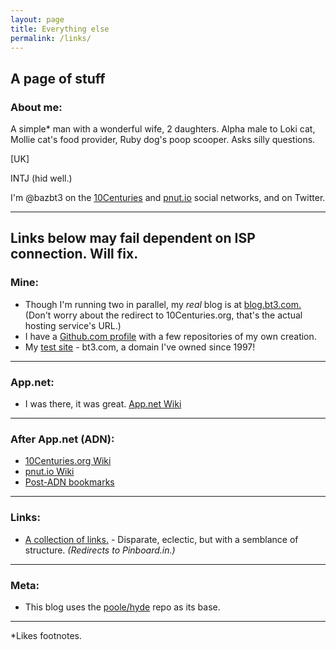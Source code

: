 ```yaml
---
layout: page
title: Everything else
permalink: /links/
---
```


## A page of stuff

### About me:

A simple\* man with a wonderful wife, 2 daughters. Alpha male to Loki cat, Mollie cat's food provider, Ruby dog's poop scooper. Asks silly questions.

[UK]

INTJ (hid well.)

I'm @bazbt3 on the [10Centuries](https://10centuries.org) and [pnut.io](https://pnut.io) social networks, and on Twitter.

---

## Links below may fail dependent on ISP connection. Will fix.

### Mine:

* Though I'm running two in parallel, my *real* blog is at [blog.bt3.com.](http://blog.bt3.com) (Don't worry about the redirect to 10Centuries.org, that's the actual hosting service's URL.)
* I have a [Github.com profile](https://github.com/bazbt3) with a few repositories of my own creation.
* My [test site](http://www.bt3.com) - bt3.com, a domain I've owned since 1997!

---

### App.net:

* I was there, it was great.  [App.net Wiki](http://adnwiki.bt3.com)

---

### After App.net (ADN):

* [10Centuries.org Wiki](http://10cwiki.bt3.com)
* [pnut.io Wiki](http://pnutwiki.bt3.com)
* [Post-ADN bookmarks](http://adn2.bt3.com)

---

### Links:

* [A collection of links.](http://bookmarks.bt3.com) - Disparate, eclectic, but with a semblance of structure. *(Redirects to Pinboard.in.)*

---

### Meta:

* This blog uses the [poole/hyde](https://github.com/poole/hyde) repo as its base.

---

\*Likes footnotes.
